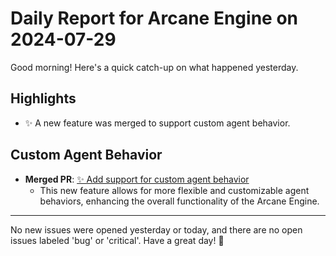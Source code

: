 # Daily Report for Arcane Engine on 2024-07-29

Good morning! Here's a quick catch-up on what happened yesterday.

## Highlights
- ✨ A new feature was merged to support custom agent behavior.

## Custom Agent Behavior
- **Merged PR**: [✨ Add support for custom agent behavior](https://github.com/arc-eng/studio/pull/212)
  - This new feature allows for more flexible and customizable agent behaviors, enhancing the overall functionality of the Arcane Engine.

---

No new issues were opened yesterday or today, and there are no open issues labeled 'bug' or 'critical'. Have a great day! 🚀